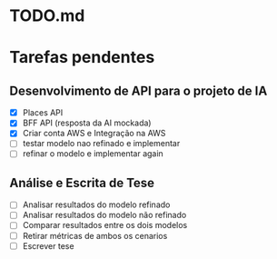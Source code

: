 # TODO.md

# Tarefas pendentes
## Desenvolvimento de API para o projeto de IA
- [x] Places API
- [x] BFF API (resposta da AI mockada)
- [x] Criar conta AWS e Integração na AWS
- [ ] testar modelo nao refinado e implementar
- [ ] refinar o modelo e implementar again

## Análise e Escrita de Tese
- [ ] Analisar resultados do modelo refinado
- [ ] Analisar resultados do modelo não refinado
- [ ] Comparar resultados entre os dois modelos
- [ ] Retirar métricas de ambos os cenarios
- [ ] Escrever tese